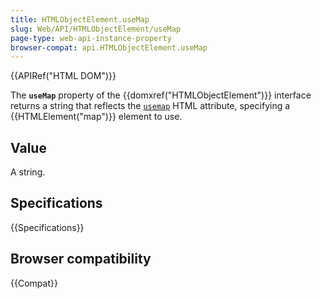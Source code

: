 ```yaml
---
title: HTMLObjectElement.useMap
slug: Web/API/HTMLObjectElement/useMap
page-type: web-api-instance-property
browser-compat: api.HTMLObjectElement.useMap
---
```


{{APIRef("HTML DOM")}}

The **`useMap`** property of the
{{domxref("HTMLObjectElement")}} interface returns a string that
reflects the [`usemap`](/en-US/docs/Web/HTML/Element/object#usemap) HTML attribute, specifying a
{{HTMLElement("map")}} element to use.

## Value

A string.

## Specifications

{{Specifications}}

## Browser compatibility

{{Compat}}
